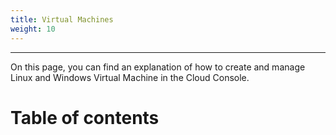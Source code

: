 ```yaml
---
title: Virtual Machines
weight: 10
---
```

___
On this page, you can find an explanation of how to create and manage Linux and Windows Virtual Machine in the Cloud Console.

# Table of contents